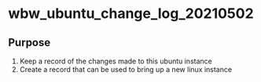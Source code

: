 # wbw_ubuntu_change_log_20210502

## Purpose
1. Keep a record of the changes made to this ubuntu instance
2. Create a record that can be used to bring up a new linux instance
